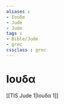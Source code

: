 ```yaml
---
aliases : 
- Ιουδα
- Jude
- Jude
tags : 
- Bible/Jude
- grec
cssclass : grec
---
```


# Ιουδα

[[TIS Jude 1|Ιουδα 1]]

